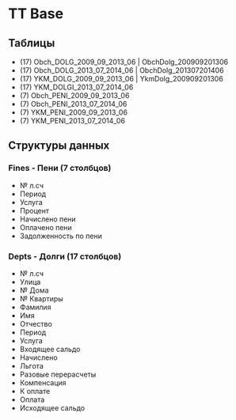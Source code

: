 # TT Base

## Таблицы

- (17) Obch_DOLG_2009_09_2013_06 | ObchDolg_200909201306
- (17) Obch_DOLG_2013_07_2014_06 | ObchDolg_201307201406
- (17) YKM_DOLG_2009_09_2013_06  | YkmDolg_200909201306
- (17) YKM_DOLGI_2013_07_2014_06
- (7) Obch_PENI_2009_09_2013_06
- (7) Obch_PENI_2013_07_2014_06
- (7) YKM_PENI_2009_09_2013_06
- (7) YKM_PENI_2013_07_2014_06

## Структуры данных

### Fines - Пени (7 столбцов)

* № л.сч
* Период
* Услуга
* Процент
* Начислено пени
* Оплачено пени
* Задолженность по пени

### Depts - Долги (17 столбцов)

* № л.сч
* Улица
* № Дома
* № Квартиры
* Фамилия
* Имя
* Отчество
* Период
* Услуга
* Входящее сальдо
* Начислено
* Льгота
* Разовые перерасчеты
* Компенсация
* К оплате
* Оплата
* Исходящее сальдо
